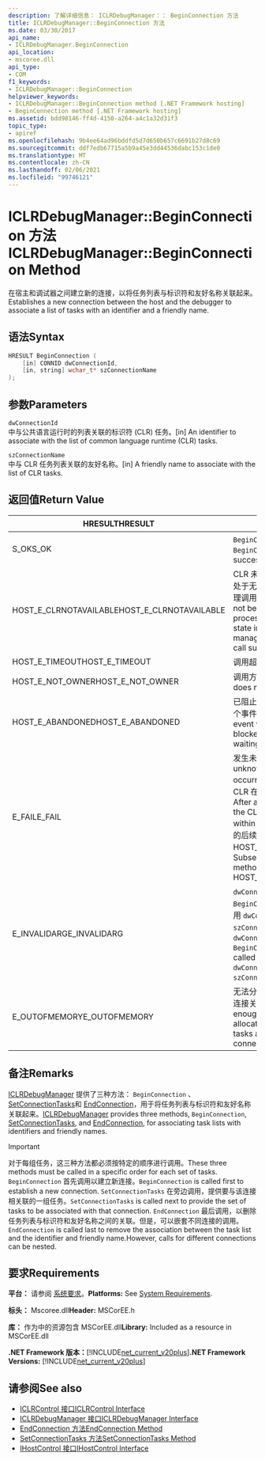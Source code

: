 ```yaml
---
description: 了解详细信息： ICLRDebugManager：： BeginConnection 方法
title: ICLRDebugManager::BeginConnection 方法
ms.date: 03/30/2017
api_name:
- ICLRDebugManager.BeginConnection
api_location:
- mscoree.dll
api_type:
- COM
f1_keywords:
- ICLRDebugManager::BeginConnection
helpviewer_keywords:
- ICLRDebugManager::BeginConnection method [.NET Framework hosting]
- BeginConnection method [.NET Framework hosting]
ms.assetid: bdd98146-ff4d-4150-a264-a4c1a32d31f3
topic_type:
- apiref
ms.openlocfilehash: 9b4ee64ad96bddfd5d7d650b657c6691b27d8c69
ms.sourcegitcommit: ddf7edb67715a5b9a45e3dd44536dabc153c1de0
ms.translationtype: MT
ms.contentlocale: zh-CN
ms.lasthandoff: 02/06/2021
ms.locfileid: "99746121"
---
```

# <a name="iclrdebugmanagerbeginconnection-method"></a><span data-ttu-id="f7929-103">ICLRDebugManager::BeginConnection 方法</span><span class="sxs-lookup"><span data-stu-id="f7929-103">ICLRDebugManager::BeginConnection Method</span></span>

<span data-ttu-id="f7929-104">在宿主和调试器之间建立新的连接，以将任务列表与标识符和友好名称关联起来。</span><span class="sxs-lookup"><span data-stu-id="f7929-104">Establishes a new connection between the host and the debugger to associate a list of tasks with an identifier and a friendly name.</span></span>  
  
## <a name="syntax"></a><span data-ttu-id="f7929-105">语法</span><span class="sxs-lookup"><span data-stu-id="f7929-105">Syntax</span></span>  
  
```cpp  
HRESULT BeginConnection (  
    [in] CONNID dwConnectionId,  
    [in, string] wchar_t* szConnectionName  
);  
```  
  
## <a name="parameters"></a><span data-ttu-id="f7929-106">参数</span><span class="sxs-lookup"><span data-stu-id="f7929-106">Parameters</span></span>  

 `dwConnectionId`  
 <span data-ttu-id="f7929-107">中与公共语言运行时的列表关联的标识符 (CLR) 任务。</span><span class="sxs-lookup"><span data-stu-id="f7929-107">[in] An identifier to associate with the list of common language runtime (CLR) tasks.</span></span>  
  
 `szConnectionName`  
 <span data-ttu-id="f7929-108">中与 CLR 任务列表关联的友好名称。</span><span class="sxs-lookup"><span data-stu-id="f7929-108">[in] A friendly name to associate with the list of CLR tasks.</span></span>  
  
## <a name="return-value"></a><span data-ttu-id="f7929-109">返回值</span><span class="sxs-lookup"><span data-stu-id="f7929-109">Return Value</span></span>  
  
|<span data-ttu-id="f7929-110">HRESULT</span><span class="sxs-lookup"><span data-stu-id="f7929-110">HRESULT</span></span>|<span data-ttu-id="f7929-111">说明</span><span class="sxs-lookup"><span data-stu-id="f7929-111">Description</span></span>|  
|-------------|-----------------|  
|<span data-ttu-id="f7929-112">S_OK</span><span class="sxs-lookup"><span data-stu-id="f7929-112">S_OK</span></span>|<span data-ttu-id="f7929-113">`BeginConnection` 已成功返回。</span><span class="sxs-lookup"><span data-stu-id="f7929-113">`BeginConnection` returned successfully.</span></span>|  
|<span data-ttu-id="f7929-114">HOST_E_CLRNOTAVAILABLE</span><span class="sxs-lookup"><span data-stu-id="f7929-114">HOST_E_CLRNOTAVAILABLE</span></span>|<span data-ttu-id="f7929-115">CLR 未加载到进程中，或 CLR 处于无法运行托管代码或成功处理调用的状态。</span><span class="sxs-lookup"><span data-stu-id="f7929-115">The CLR has not been loaded into a process, or the CLR is in a state in which it cannot run managed code or process the call successfully.</span></span>|  
|<span data-ttu-id="f7929-116">HOST_E_TIMEOUT</span><span class="sxs-lookup"><span data-stu-id="f7929-116">HOST_E_TIMEOUT</span></span>|<span data-ttu-id="f7929-117">调用超时。</span><span class="sxs-lookup"><span data-stu-id="f7929-117">The call timed out.</span></span>|  
|<span data-ttu-id="f7929-118">HOST_E_NOT_OWNER</span><span class="sxs-lookup"><span data-stu-id="f7929-118">HOST_E_NOT_OWNER</span></span>|<span data-ttu-id="f7929-119">调用方不拥有该锁。</span><span class="sxs-lookup"><span data-stu-id="f7929-119">The caller does not own the lock.</span></span>|  
|<span data-ttu-id="f7929-120">HOST_E_ABANDONED</span><span class="sxs-lookup"><span data-stu-id="f7929-120">HOST_E_ABANDONED</span></span>|<span data-ttu-id="f7929-121">已阻止的线程或纤程正在等待某个事件时，该事件被取消。</span><span class="sxs-lookup"><span data-stu-id="f7929-121">An event was canceled while a blocked thread or fiber was waiting on it.</span></span>|  
|<span data-ttu-id="f7929-122">E_FAIL</span><span class="sxs-lookup"><span data-stu-id="f7929-122">E_FAIL</span></span>|<span data-ttu-id="f7929-123">发生未知的灾难性故障。</span><span class="sxs-lookup"><span data-stu-id="f7929-123">An unknown catastrophic failure occurred.</span></span> <span data-ttu-id="f7929-124">方法返回 E_FAIL 后，CLR 在该进程内将不再可用。</span><span class="sxs-lookup"><span data-stu-id="f7929-124">After a method returns E_FAIL, the CLR is no longer usable within the process.</span></span> <span data-ttu-id="f7929-125">对宿主方法的后续调用会返回 HOST_E_CLRNOTAVAILABLE。</span><span class="sxs-lookup"><span data-stu-id="f7929-125">Subsequent calls to hosting methods return HOST_E_CLRNOTAVAILABLE.</span></span>|  
|<span data-ttu-id="f7929-126">E_INVALIDARG</span><span class="sxs-lookup"><span data-stu-id="f7929-126">E_INVALIDARG</span></span>|<span data-ttu-id="f7929-127">`dwConnectionId` 为零，或 `BeginConnection` 已使用此值调用 `dwConnectionId` ，或为 `szConnectionName` null。</span><span class="sxs-lookup"><span data-stu-id="f7929-127">`dwConnectionId` was zero, or `BeginConnection` was already called using this `dwConnectionId` value, or `szConnectionName` was null.</span></span>|  
|<span data-ttu-id="f7929-128">E_OUTOFMEMORY</span><span class="sxs-lookup"><span data-stu-id="f7929-128">E_OUTOFMEMORY</span></span>|<span data-ttu-id="f7929-129">无法分配足够的内存来保存与此连接关联的任务列表。</span><span class="sxs-lookup"><span data-stu-id="f7929-129">Not enough memory could be allocated to hold the list of tasks associated with this connection.</span></span>|  
  
## <a name="remarks"></a><span data-ttu-id="f7929-130">备注</span><span class="sxs-lookup"><span data-stu-id="f7929-130">Remarks</span></span>  

 <span data-ttu-id="f7929-131">[ICLRDebugManager](iclrdebugmanager-interface.md) 提供了三种方法： `BeginConnection` 、 [SetConnectionTasks](iclrdebugmanager-setconnectiontasks-method.md)和 [EndConnection](iclrdebugmanager-endconnection-method.md)，用于将任务列表与标识符和友好名称关联起来。</span><span class="sxs-lookup"><span data-stu-id="f7929-131">[ICLRDebugManager](iclrdebugmanager-interface.md) provides three methods, `BeginConnection`, [SetConnectionTasks](iclrdebugmanager-setconnectiontasks-method.md), and [EndConnection](iclrdebugmanager-endconnection-method.md), for associating task lists with identifiers and friendly names.</span></span>  
  
> [!IMPORTANT]
> <span data-ttu-id="f7929-132">对于每组任务，这三种方法都必须按特定的顺序进行调用。</span><span class="sxs-lookup"><span data-stu-id="f7929-132">These three methods must be called in a specific order for each set of tasks.</span></span> <span data-ttu-id="f7929-133">`BeginConnection` 首先调用以建立新连接。</span><span class="sxs-lookup"><span data-stu-id="f7929-133">`BeginConnection` is called first to establish a new connection.</span></span> <span data-ttu-id="f7929-134">`SetConnectionTasks` 在旁边调用，提供要与该连接相关联的一组任务。</span><span class="sxs-lookup"><span data-stu-id="f7929-134">`SetConnectionTasks` is called next to provide the set of tasks to be associated with that connection.</span></span> <span data-ttu-id="f7929-135">`EndConnection` 最后调用，以删除任务列表与标识符和友好名称之间的关联。但是，可以嵌套不同连接的调用。</span><span class="sxs-lookup"><span data-stu-id="f7929-135">`EndConnection` is called last to remove the association between the task list and the identifier and friendly name.However, calls for different connections can be nested.</span></span>  
  
## <a name="requirements"></a><span data-ttu-id="f7929-136">要求</span><span class="sxs-lookup"><span data-stu-id="f7929-136">Requirements</span></span>  

 <span data-ttu-id="f7929-137">**平台：** 请参阅 [系统要求](../../get-started/system-requirements.md)。</span><span class="sxs-lookup"><span data-stu-id="f7929-137">**Platforms:** See [System Requirements](../../get-started/system-requirements.md).</span></span>  
  
 <span data-ttu-id="f7929-138">**标头：** Mscoree.dll</span><span class="sxs-lookup"><span data-stu-id="f7929-138">**Header:** MSCorEE.h</span></span>  
  
 <span data-ttu-id="f7929-139">**库：** 作为中的资源包含 MSCorEE.dll</span><span class="sxs-lookup"><span data-stu-id="f7929-139">**Library:** Included as a resource in MSCorEE.dll</span></span>  
  
 <span data-ttu-id="f7929-140">**.NET Framework 版本：**[!INCLUDE[net_current_v20plus](../../../../includes/net-current-v20plus-md.md)]</span><span class="sxs-lookup"><span data-stu-id="f7929-140">**.NET Framework Versions:** [!INCLUDE[net_current_v20plus](../../../../includes/net-current-v20plus-md.md)]</span></span>  
  
## <a name="see-also"></a><span data-ttu-id="f7929-141">请参阅</span><span class="sxs-lookup"><span data-stu-id="f7929-141">See also</span></span>

- [<span data-ttu-id="f7929-142">ICLRControl 接口</span><span class="sxs-lookup"><span data-stu-id="f7929-142">ICLRControl Interface</span></span>](iclrcontrol-interface.md)
- [<span data-ttu-id="f7929-143">ICLRDebugManager 接口</span><span class="sxs-lookup"><span data-stu-id="f7929-143">ICLRDebugManager Interface</span></span>](iclrdebugmanager-interface.md)
- [<span data-ttu-id="f7929-144">EndConnection 方法</span><span class="sxs-lookup"><span data-stu-id="f7929-144">EndConnection Method</span></span>](iclrdebugmanager-endconnection-method.md)
- [<span data-ttu-id="f7929-145">SetConnectionTasks 方法</span><span class="sxs-lookup"><span data-stu-id="f7929-145">SetConnectionTasks Method</span></span>](iclrdebugmanager-setconnectiontasks-method.md)
- [<span data-ttu-id="f7929-146">IHostControl 接口</span><span class="sxs-lookup"><span data-stu-id="f7929-146">IHostControl Interface</span></span>](ihostcontrol-interface.md)
